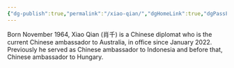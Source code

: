 ```yaml
---
{"dg-publish":true,"permalink":"/xiao-qian/","dgHomeLink":true,"dgPassFrontmatter":false}
---
```



Born November 1964, Xiao Qian (肖千) is a Chinese diplomat who is the current Chinese ambassador to Australia, in office since January 2022. Previously he served as Chinese ambassador to Indonesia and before that, Chinese ambassador to Hungary.